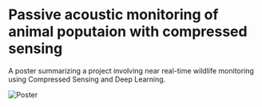 # Passive acoustic monitoring of animal poputaion with compressed sensing

A poster summarizing a project involving near real-time wildlife monitoring using Compressed Sensing and Deep Learning.


![Poster](poster.png)
